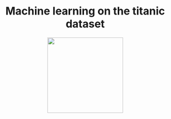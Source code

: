 <div id="header" align="center">
  <h1>Machine learning on the titanic dataset</h1>
  <img src="https://media2.giphy.com/media/XOY5y7YXjTD7q/giphy.gif?cid=ecf05e4724u1cbultodwjhmiyo7rnpgby47u4rlg9jt6a3u8&ep=v1_gifs_search&rid=giphy.gif&ct=g" width="200"/>
</div>
